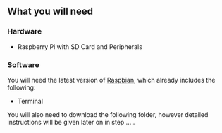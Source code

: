 ## What you will need

### Hardware

+ Raspberry Pi with SD Card and Peripherals

### Software

You will need the latest version of [Raspbian](https://www.raspberrypi.org/downloads/), which already includes the following:

+ Terminal

You will also need to download the following folder, however detailed instructions will be given later on in step .....
